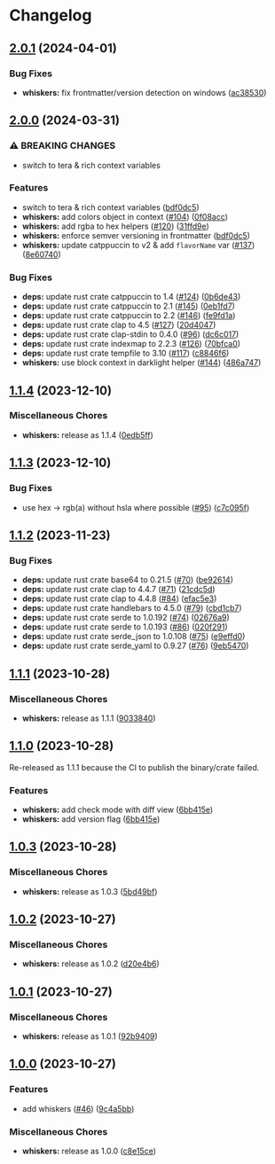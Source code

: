 # Changelog

## [2.0.1](https://github.com/catppuccin/toolbox/compare/whiskers-v2.0.0...whiskers-v2.0.1) (2024-04-01)


### Bug Fixes

* **whiskers:** fix frontmatter/version detection on windows ([ac38530](https://github.com/catppuccin/toolbox/commit/ac38530909bf6421f87002423f968e04420f9a0e))

## [2.0.0](https://github.com/catppuccin/toolbox/compare/whiskers-v1.1.4...whiskers-v2.0.0) (2024-03-31)


### ⚠ BREAKING CHANGES

* switch to tera & rich context variables

### Features

* switch to tera & rich context variables ([bdf0dc5](https://github.com/catppuccin/toolbox/commit/bdf0dc54b0271c26ea5522e105a562ef946e46bd))
* **whiskers:** add colors object in context ([#104](https://github.com/catppuccin/toolbox/issues/104)) ([0f08acc](https://github.com/catppuccin/toolbox/commit/0f08acc98b77fb8ef2c62cf6d1e842afcc0265bf))
* **whiskers:** add rgba to hex helpers ([#120](https://github.com/catppuccin/toolbox/issues/120)) ([31ffd9e](https://github.com/catppuccin/toolbox/commit/31ffd9e2bc806fcbd9f0c14653c93c17a91ba6c7))
* **whiskers:** enforce semver versioning in frontmatter ([bdf0dc5](https://github.com/catppuccin/toolbox/commit/bdf0dc54b0271c26ea5522e105a562ef946e46bd))
* **whiskers:** update catppuccin to v2 & add `flavorName` var ([#137](https://github.com/catppuccin/toolbox/issues/137)) ([8e60740](https://github.com/catppuccin/toolbox/commit/8e607401c48447f368e4beb59157b34ace1c4a85))


### Bug Fixes

* **deps:** update rust crate catppuccin to 1.4 ([#124](https://github.com/catppuccin/toolbox/issues/124)) ([0b6de43](https://github.com/catppuccin/toolbox/commit/0b6de43b4817fa4e34fcebe5fde81159d9103a8c))
* **deps:** update rust crate catppuccin to 2.1 ([#145](https://github.com/catppuccin/toolbox/issues/145)) ([0eb1fd7](https://github.com/catppuccin/toolbox/commit/0eb1fd78420f6257a1ed11ee71af7e54d02b5c2c))
* **deps:** update rust crate catppuccin to 2.2 ([#146](https://github.com/catppuccin/toolbox/issues/146)) ([fe9fd1a](https://github.com/catppuccin/toolbox/commit/fe9fd1a8be8c2179b2d0c136b5ce324bae5b2c28))
* **deps:** update rust crate clap to 4.5 ([#127](https://github.com/catppuccin/toolbox/issues/127)) ([20d4047](https://github.com/catppuccin/toolbox/commit/20d40479bbf3345f2b1038c736a07ccb4c6efda9))
* **deps:** update rust crate clap-stdin to 0.4.0 ([#96](https://github.com/catppuccin/toolbox/issues/96)) ([dc6c017](https://github.com/catppuccin/toolbox/commit/dc6c0177cedbde090d63993587f6360722c0ed65))
* **deps:** update rust crate indexmap to 2.2.3 ([#126](https://github.com/catppuccin/toolbox/issues/126)) ([70bfca0](https://github.com/catppuccin/toolbox/commit/70bfca0dbc060e85be291ad230d617bc8c7f9c5e))
* **deps:** update rust crate tempfile to 3.10 ([#117](https://github.com/catppuccin/toolbox/issues/117)) ([c8846f6](https://github.com/catppuccin/toolbox/commit/c8846f6b038c69aa42a85cdaa46b1ae378f869ba))
* **whiskers:** use block context in darklight helper ([#144](https://github.com/catppuccin/toolbox/issues/144)) ([486a747](https://github.com/catppuccin/toolbox/commit/486a74772ebb159913063f668dd1f015e8418129))

## [1.1.4](https://github.com/catppuccin/toolbox/compare/whiskers-v1.1.3...whiskers-v1.1.4) (2023-12-10)


### Miscellaneous Chores

* **whiskers:** release as 1.1.4 ([0edb5ff](https://github.com/catppuccin/toolbox/commit/0edb5ff8bd2474eb6954a5a5539b27679873d2fc))

## [1.1.3](https://github.com/catppuccin/toolbox/compare/whiskers-v1.1.2...whiskers-v1.1.3) (2023-12-10)


### Bug Fixes

* use hex -&gt; rgb(a) without hsla where possible ([#95](https://github.com/catppuccin/toolbox/issues/95)) ([c7c095f](https://github.com/catppuccin/toolbox/commit/c7c095ff7d14d4b43065b4a81c45e9e5354c87c6))

## [1.1.2](https://github.com/catppuccin/toolbox/compare/whiskers-v1.1.1...whiskers-v1.1.2) (2023-11-23)


### Bug Fixes

* **deps:** update rust crate base64 to 0.21.5 ([#70](https://github.com/catppuccin/toolbox/issues/70)) ([be92614](https://github.com/catppuccin/toolbox/commit/be9261407e181a3cbf2bb88be871727ebd88dc3e))
* **deps:** update rust crate clap to 4.4.7 ([#71](https://github.com/catppuccin/toolbox/issues/71)) ([21cdc5d](https://github.com/catppuccin/toolbox/commit/21cdc5d1e51f2145758c49e8fff83a426ee72cee))
* **deps:** update rust crate clap to 4.4.8 ([#84](https://github.com/catppuccin/toolbox/issues/84)) ([efac5e3](https://github.com/catppuccin/toolbox/commit/efac5e3548521d5bdcaa83f49c8775bfab20dda2))
* **deps:** update rust crate handlebars to 4.5.0 ([#79](https://github.com/catppuccin/toolbox/issues/79)) ([cbd1cb7](https://github.com/catppuccin/toolbox/commit/cbd1cb7fdebb9e7f7deb57ed2cae9055a5623e56))
* **deps:** update rust crate serde to 1.0.192 ([#74](https://github.com/catppuccin/toolbox/issues/74)) ([02676a9](https://github.com/catppuccin/toolbox/commit/02676a91c57123b8b77b92a4f15fe9c4b2925b22))
* **deps:** update rust crate serde to 1.0.193 ([#86](https://github.com/catppuccin/toolbox/issues/86)) ([020f291](https://github.com/catppuccin/toolbox/commit/020f2910ade722dfa3d3a358f8e6baa7feacd29a))
* **deps:** update rust crate serde_json to 1.0.108 ([#75](https://github.com/catppuccin/toolbox/issues/75)) ([e9effd0](https://github.com/catppuccin/toolbox/commit/e9effd05376c041ac0605fde6bdc0e8f614de558))
* **deps:** update rust crate serde_yaml to 0.9.27 ([#76](https://github.com/catppuccin/toolbox/issues/76)) ([9eb5470](https://github.com/catppuccin/toolbox/commit/9eb54703ff49c9ee06b8be63396dddfca6a60f2c))

## [1.1.1](https://github.com/catppuccin/toolbox/compare/whiskers-v1.1.0...whiskers-v1.1.1) (2023-10-28)


### Miscellaneous Chores

* **whiskers:** release as 1.1.1 ([9033840](https://github.com/catppuccin/toolbox/commit/9033840c0b9cf591b7a35e5f595e044925f1cb2b))

## [1.1.0](https://github.com/catppuccin/toolbox/compare/whiskers-v1.0.3...whiskers-v1.1.0) (2023-10-28)

Re-released as 1.1.1 because the CI to publish the binary/crate failed.

### Features

* **whiskers:** add check mode with diff view ([6bb415e](https://github.com/catppuccin/toolbox/commit/6bb415e87921f8db1266edde15737ac7bb24bd90))
* **whiskers:** add version flag ([6bb415e](https://github.com/catppuccin/toolbox/commit/6bb415e87921f8db1266edde15737ac7bb24bd90))

## [1.0.3](https://github.com/catppuccin/toolbox/compare/whiskers-v1.0.2...whiskers-v1.0.3) (2023-10-28)


### Miscellaneous Chores

* **whiskers:** release as 1.0.3 ([5bd49bf](https://github.com/catppuccin/toolbox/commit/5bd49bfd1ef6b5b3e9618e6c7f8b4550e5b564ca))

## [1.0.2](https://github.com/catppuccin/toolbox/compare/whiskers-v1.0.1...whiskers-v1.0.2) (2023-10-27)


### Miscellaneous Chores

* **whiskers:** release as 1.0.2 ([d20e4b6](https://github.com/catppuccin/toolbox/commit/d20e4b6be08d85c26ea5896767d6b10988185e22))

## [1.0.1](https://github.com/catppuccin/toolbox/compare/whiskers-v1.0.0...whiskers-v1.0.1) (2023-10-27)


### Miscellaneous Chores

* **whiskers:** release as 1.0.1 ([92b9409](https://github.com/catppuccin/toolbox/commit/92b9409b67047d0f58a4255b8bed638a112cd54d))

## [1.0.0](https://github.com/catppuccin/toolbox/compare/whiskers-v1.0.0...whiskers-v1.0.0) (2023-10-27)


### Features

* add whiskers ([#46](https://github.com/catppuccin/toolbox/issues/46)) ([9c4a5bb](https://github.com/catppuccin/toolbox/commit/9c4a5bb84563e1af57a5ab8670f550b2fbcf21e9))


### Miscellaneous Chores

* **whiskers:** release as 1.0.0 ([c8e15ce](https://github.com/catppuccin/toolbox/commit/c8e15ce96aa04a835da970de5355b60c2b7b213d))

